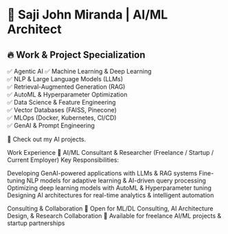 # 🚀 Saji John Miranda | AI/ML Architect  
## 🔥 Work & Project Specialization  
✅ Agentic AI
✅ Machine Learning & Deep Learning  
✅ NLP & Large Language Models (LLMs)  
✅ Retrieval-Augmented Generation (RAG)  
✅ AutoML & Hyperparameter Optimization  
✅ Data Science & Feature Engineering  
✅ Vector Databases (FAISS, Pinecone)  
✅ MLOps (Docker, Kubernetes, CI/CD)  
✅ GenAI & Prompt Engineering   

📌 Check out my AI projects.

Work Experience
🔹 AI/ML Consultant & Researcher (Freelance / Startup / Current Employer)
Key Responsibilities:

Developing GenAI-powered applications with LLMs & RAG systems
Fine-tuning NLP models for adaptive learning & AI-driven query processing
Optimizing deep learning models with AutoML & Hyperparameter tuning
Designing AI architectures for real-time analytics & intelligent automation

Consulting & Collaboration
🚀 Open for ML/DL Consulting, AI Architecture Design, & Research Collaboration
🤝 Available for freelance AI/ML projects & startup partnerships
